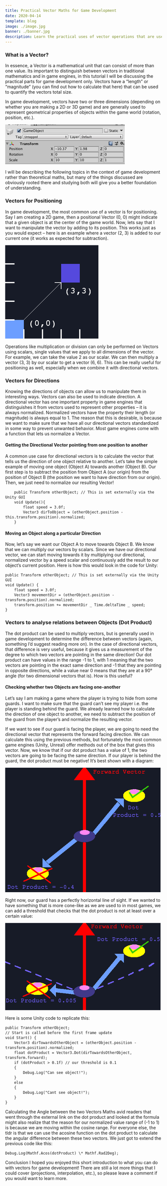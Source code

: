 ```yaml
---
title: Practical Vector Maths for Game Development
date: 2020-04-14
template: blog
image: ./image.jpg
banner: ./banner.jpg
description: Learn the practical uses of vector operations that are used for implementing automated turrets, AI field of vision, projectiles, and many more.
---
```


### What is a Vector?
In essence, a Vector is a mathematical unit that can consist of more than one value. Its important to distinguish between vectors in traditional mathematics and in game engines, in this tutorial I will be discussing the practical parts for game development only. Vectors have a “length” or “magnitude” (you can find out how to calculate that here) that can be used to quantify the vectors total size.

In game development, vectors have two or three dimensions (depending on whether you are making a 2D or 3D game) and are generally used to represent geometrical properties of objects within the game world (rotation, position, etc.).

![The Unity Editor showing the transform information (rotation, scale, position) of a Game Object](./vectors-unity-gui.png)

I will be describing the following topics in the context of game development rather than theoretical maths, but many of the things discussed are obviously rooted there and studying both will give you a better foundation of understanding.

### Vectors for Positioning

In game development, the most common use of a vector is for positioning. Say I am creating a 2D game, then a positional Vector (0, 0) might indicate that a given object is at the center of the game world. Now, lets say that I want to manipulate the vector by adding to its position. This works just as you would expect – here is an example where a vector (2, 3) is added to our current one (it works as expected for subtraction).

![Diagram showing the way in which addition can be used to manipulate Vectors](./vector-addition-example.png)

Operations like multiplication or division can only be performed on Vectors using scalars, single values that we apply to all dimensions of the vector. For example, we can take the value 2 as our scalar. We can then multiply a vector (3, 3) by our scalar to get a vector (6, 6). This can be really useful for positioning as well, especially when we combine it with directional vectors.

### Vectors for Directions

Knowing the directions of objects can allow us to manipulate them in interesting ways. Vectors can also be used to indicate direction. A directional vector has one important property in game engines that distinguishes it from vectors used to represent other properties – it is always normalized. Normalized vectors have the property their length (or magnitude) is always equal to 1. The reason that this is desirable, is because we want to make sure that we have all our directional vectors standardized in some way to prevent unwanted behavior. Most game engines come with a function that lets us normalize a Vector.

#### Getting the Directional Vector pointing from one position to another

A common use case for directional vectors is to calculate the vector that tells us the direction of one object relative to another. Let’s take the simple example of moving one object (Object A) towards another (Object B). Our first step is to subtract the position from Object A (our origin) from the position of Object B (the position we want to have direction from our origin). Then, we just need to normalize our resulting Vector!

```
    public Transform otherObject; // This is set externally via the Unity GUI
    void Update(){
        float speed = 3.0f;
        Vector3 dirToObject = (otherObject.position - this.transform.position).normalized;
    }
```

#### Moving an Object along a particular Direction

Now, let’s say we want our Object A to move towards Object B. We know that we can multiply our vectors by scalars. Since we have our directional vector, we can start moving towards it by multiplying our directional, normalized vector by a speed scalar and continuously add the result to our object’s current position. Here is how this would look in the code for Unity:

```
public Transform otherObject; // This is set externally via the Unity GUI
void Update() {
    float speed = 3.0f;
    Vector3 movementDir = (otherObject.position - transform.position).normalized;
    transform.position += movementDir _ Time.deltaTime _ speed;
}
```

### Vectors to analyse relations between Objects (Dot Product)

The dot product can be used to multiply vectors, but is generally used in game development to determine the difference between vectors (again, something I’d suggest reading more on). In the case of directional vectors, that difference is very useful, because it gives us a measurement of the degree to which two vectors are pointing in the same direction! Our dot product can have values in the range -1 to 1, with 1 meaning that the two vectors are pointing in the exact same direction and -1 that they are pointing in opposite directions, while a value near 0 means that they are at a 90° angle (for two dimensional vectors that is). How is this useful?

#### Checking whether two Objects are facing one-another

Let’s say I am making a game where the player is trying to hide from some guards. I want to make sure that the guard can’t see my player i.e. the player is standing behind the guard. We already learned how to calculate the direction of one object to another, we need to subtract the position of the guard from the player’s and normalize the resulting vector.

If we want to see if our guard is facing the player, we are going to need the directional vector that represents the forward facing direction. We can calculate this using the previous methods, but fortunately the most common game engines (Unity, Unreal) offer methods out of the box that gives this vector. Now, we know that if our dot product has a value of 1, the two vectors are going to be facing the same direction. If our player is behind the guard, the dot product must be negative! It’s best shown with a diagram:

![Diagram showing a player that is in the line of site because the dot product is positive and one that is not (negative dot product)](./dot-product.png)

Right now, our guard has a perfectly horizontal line of sight. If we wanted to have something that is more cone-like as we are used to in most games, we can add a threshold that checks that the dot product is not at least over a certain value:

![Diagram showing how adding a minimum threshold can allow for a cone-like field of vision](./dot-product-with-threshold.png)

Here is some Unity code to replicate this:

```
public Transform otherObject;
// Start is called before the first frame update
void Start() {
    Vector3 dirTowardsOtherObject = (otherObject.position - transform.position).normalized;
    float dotProduct = Vector3.Dot(dirTowardsOtherObject, transform.forward);
    if (dotProduct > 0.1f) // our threshold is 0.1
    {
        Debug.Log("Can see object!");
    }
    else
    {
        Debug.Log("Cant see object!");
    }
}
```

Calculating the Angle between the two Vectors
Maths avid readers that went through the external link on the dot product and looked at the formula might also realize that the reason for our normalized value range of (-1 to 1) is because we are moving within the cosine range. For everyone else, the tldr is that we can use the acosine function on the dot product to calculate the angular difference between these two vectors. We just got to extend the previous code like this:

```
Debug.Log(Mathf.Acos(dotProduct) \* Mathf.Rad2Deg);
```

Conclusion
I hoped you enjoyed this short introduction to what you can do with vectors for game development! There are still a lot more things that I could cover (projections, interpolation, etc.), so please leave a comment if you would want to learn more.
